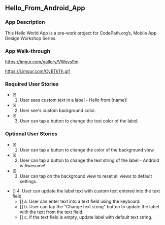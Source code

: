 
## Hello_From_Android_App

### App Description
This Hello World App is a pre-work project for CodePath.org’s, Mobile App Design Workshop Series.

### App Walk-through
https://imgur.com/gallery/VWovs9m

https://i.imgur.com/CyBTkTh.gif


### Required User Stories
- [x] 1. User sees custom text in a label - Hello from {name}!
- [x] 2. User see's custom background color.
- [x] 3. User can tap a button to change the text color of the label.

### Optional User Stories
- [x] 1. User can tap a button to change the color of the background view.  
- [x] 2. User can tap a button to change the text string of the label - Android is Awesome!  
- [x] 3. User can tap on the background view to reset all views to default settings.  
- [] 4. User can update the label text with custom text entered into the text field.  
   - [] a. User can enter text into a text field using the keyboard.  
   - [] b. User can tap the "Change text string" button to update the label with the text from the text field.  
   - [] c. If the text field is empty, update label with default text string. 

